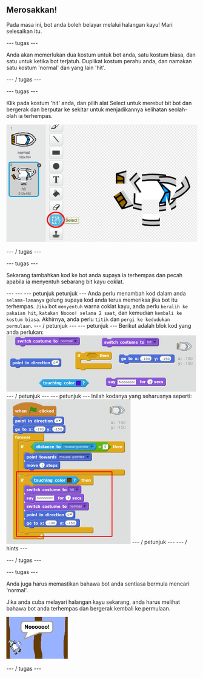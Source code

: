 ## Merosakkan!

Pada masa ini, bot anda boleh belayar melalui halangan kayu! Mari selesaikan itu.

\--- tugas \---

Anda akan memerlukan dua kostum untuk bot anda, satu kostum biasa, dan satu untuk ketika bot terjatuh. Duplikat kostum perahu anda, dan namakan satu kostum 'normal' dan yang lain 'hit'.

\--- / tugas \---

\--- tugas \---

Klik pada kostum 'hit' anda, dan pilih alat Select untuk merebut bit bot dan bergerak dan berputar ke sekitar untuk menjadikannya kelihatan seolah-olah ia terhempas.

![tangkapan skrin](images/boat-hit-costume.png)

\--- / tugas \---

\--- tugas \---

Sekarang tambahkan kod ke bot anda supaya ia terhempas dan pecah apabila ia menyentuh sebarang bit kayu coklat.

\--- \--- \--- petunjuk petunjuk \--- Anda perlu menambah kod dalam anda `selama-lamanya` gelung supaya kod anda terus memeriksa jika bot itu terhempas. `Jika` bot `menyentuh` warna coklat kayu, anda perlu `beralih ke pakaian hit`, `katakan Noooo! selama 2 saat`, dan kemudian `kembali ke kostum biasa`. Akhirnya, anda perlu `titik` dan `pergi ke kedudukan permulaan`. \--- / petunjuk \--- \--- petunjuk \--- Berikut adalah blok kod yang anda perlukan: ![screenshot](images/boat-hit-blocks.png) \--- / petunjuk \--- \--- petunjuk \--- Inilah kodanya yang seharusnya seperti: ![screenshot](images/boat-hit-code.png) \--- / petunjuk \--- \--- / hints \---

\--- / tugas \---

\--- tugas \---

Anda juga harus memastikan bahawa bot anda sentiasa bermula mencari 'normal'.

Jika anda cuba melayari halangan kayu sekarang, anda harus melihat bahawa bot anda terhempas dan bergerak kembali ke permulaan.

![tangkapan skrin](images/boat-crash.png)

\--- / tugas \---